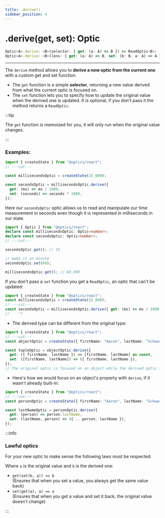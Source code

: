 ```yaml
---
title: .derive()
sidebar_position: 4
---
```


# .derive(get, set): Optic

```ts
Optic<A>.derive: <B>(selector: { get: (a: A) => B }) => ReadOptic<B>;
Optic<A>.derive: <B>(lens: { get: (a: A) => B, set: (b: B, a: A) => A }) => Optic<B>;
```

---

The `derive` method allows you to **derive a new optic from the current one** with a custom get and set function.

- The `get` function is a simple **selector**, returning a new value derived from what the current optic is focused on.
- The `set` function lets you to specify how to update the original value when the derived one is updated. It is optional, if you don't pass it the method returns a `ReadOptic`.

:::tip

The `get` function is memoized for you, it will only run when the original value changes.

:::

### Examples:

```ts twoslash
import { createState } from "@optics/react";
// ---cut---

const millisecondsOptic = createState(15_000);

const secondsOptic = millisecondsOptic.derive({
  get: (ms) => ms / 1000,
  set: (seconds) => seconds * 1000,
});
```

Here our `secondsOptic` optic allows us to read and manipulate our time measurement in seconds even though it is represented in milliseconds in our state.

```ts twoslash
import { Optic } from "@optics/react";
declare const millisecondsOptic: Optic<number>;
declare const secondsOptic: Optic<number>;
// ---cut---

secondsOptic.get(); // 15

// make it on minute
secondsOptic.set(60);

millisecondsOptic.get(); // 60_000
```

If you don't pass a `set` function you get a `ReadOptic`, an optic that can't be updated:

```ts twoslash
import { createState } from "@optics/react";
const millisecondsOptic = createState(15_000);
// ---cut---
const secondsOptic = millisecondsOptic.derive({ get: (ms) => ms / 1000 });
//    ^?
```

- The derived type can be different from the original type:

```ts twoslash
import { createState } from "@optics/react";
// ---cut---
const objectOptic = createState({ firstName: "Aaron", lastName: "Schwartz" });

const tupleOptic = objectOptic.derive({
  get: ({ firstName, lastName }) => [firstName, lastName] as const,
  set: ([firstName, lastName]) => ({ firstName, lastName }),
});
// The original optic is focused on an object while the derived optic is focused on a tuple
```

- Here's how we would focus on an object's property with `derive`, if it wasn't already built-in:

```ts twoslash
import { createState } from "@optics/react";
// ---cut---
const personOptic = createState({ firstName: "Aaron", lastName: "Schwartz" });

const lastNameOptic = personOptic.derive({
  get: (person) => person.lastName,
  set: (lastName, person) => ({ ...person, lastName }),
});
```

:::info

### Lawful optics

For your new optic to make sense the following laws must be respected.

Where `a` is the original value and `b` is the derived one:

- `get(set(b, a)) == b`  
  (Ensures that when you set a value, you always get the same value back)
- `set(get(a), a) == a`  
  (Ensures that when you get a value and set it back, the original value doesn't change)

:::
